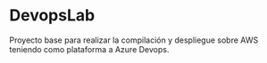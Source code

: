 # DevopsLab
Proyecto base para realizar la compilación y despliegue sobre AWS teniendo como plataforma a Azure Devops.
